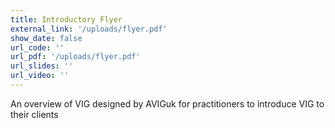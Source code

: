 ```yaml
---
title: Introductory Flyer
external_link: '/uploads/flyer.pdf'
show_date: false
url_code: ''
url_pdf: '/uploads/flyer.pdf'
url_slides: ''
url_video: ''
---
```


An overview of VIG designed by AVIGuk for practitioners to introduce VIG to their clients

<!--more-->